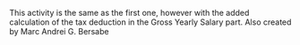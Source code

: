 This activity is the same as the first one, however with the added calculation of the tax deduction in the Gross Yearly Salary part.
Also created by Marc Andrei G. Bersabe
